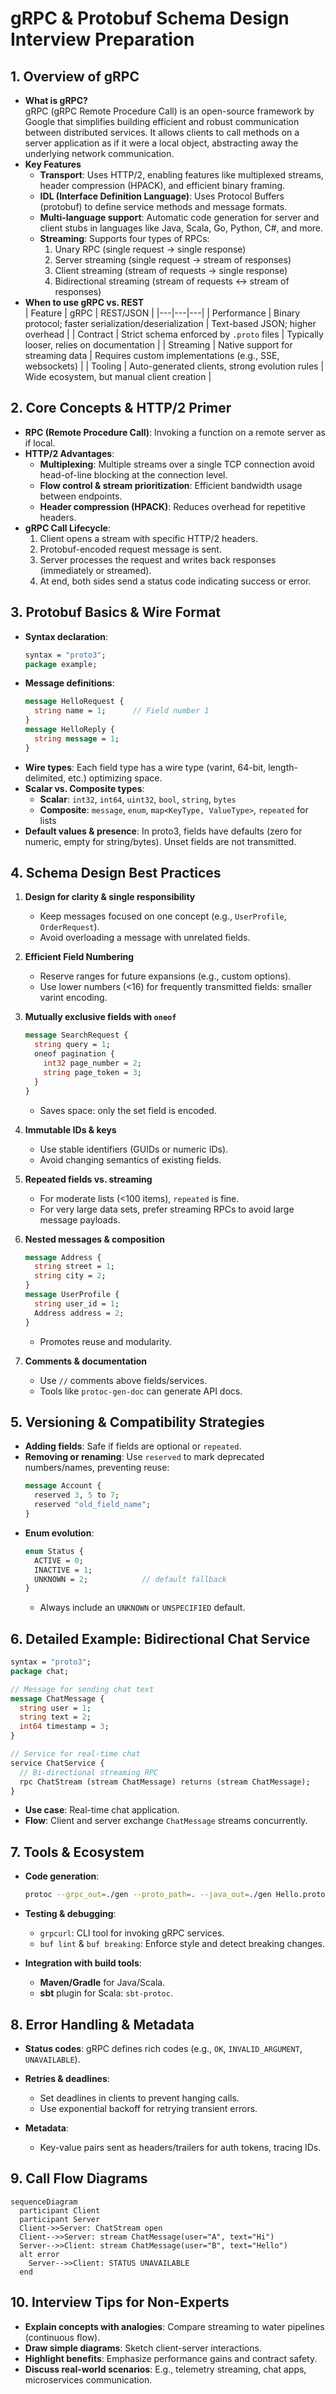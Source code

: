 # gRPC & Protobuf Schema Design Interview Preparation

## 1. Overview of gRPC
- **What is gRPC?**  
  gRPC (gRPC Remote Procedure Call) is an open-source framework by Google that simplifies building efficient and robust communication between distributed services. It allows clients to call methods on a server application as if it were a local object, abstracting away the underlying network communication.
- **Key Features**  
  - **Transport**: Uses HTTP/2, enabling features like multiplexed streams, header compression (HPACK), and efficient binary framing.  
  - **IDL (Interface Definition Language)**: Uses Protocol Buffers (protobuf) to define service methods and message formats.  
  - **Multi-language support**: Automatic code generation for server and client stubs in languages like Java, Scala, Go, Python, C#, and more.  
  - **Streaming**: Supports four types of RPCs:  
    1. Unary RPC (single request → single response)  
    2. Server streaming (single request → stream of responses)  
    3. Client streaming (stream of requests → single response)  
    4. Bidirectional streaming (stream of requests ↔ stream of responses)
- **When to use gRPC vs. REST**  
  | Feature | gRPC | REST/JSON |
  |---|---|---|
  | Performance | Binary protocol; faster serialization/deserialization | Text-based JSON; higher overhead |
  | Contract | Strict schema enforced by `.proto` files | Typically looser, relies on documentation |
  | Streaming | Native support for streaming data | Requires custom implementations (e.g., SSE, websockets) |
  | Tooling | Auto-generated clients, strong evolution rules | Wide ecosystem, but manual client creation |

## 2. Core Concepts & HTTP/2 Primer
- **RPC (Remote Procedure Call)**: Invoking a function on a remote server as if local.  
- **HTTP/2 Advantages**:  
  - **Multiplexing**: Multiple streams over a single TCP connection avoid head-of-line blocking at the connection level.  
  - **Flow control & stream prioritization**: Efficient bandwidth usage between endpoints.  
  - **Header compression (HPACK)**: Reduces overhead for repetitive headers.  
- **gRPC Call Lifecycle**:  
  1. Client opens a stream with specific HTTP/2 headers.  
  2. Protobuf-encoded request message is sent.  
  3. Server processes the request and writes back responses (immediately or streamed).  
  4. At end, both sides send a status code indicating success or error.

## 3. Protobuf Basics & Wire Format
- **Syntax declaration**:  
  ```protobuf
  syntax = "proto3";
  package example;
  ```
- **Message definitions**:  
  ```protobuf
  message HelloRequest {
    string name = 1;      // Field number 1
  }
  message HelloReply {
    string message = 1;
  }
  ```
- **Wire types**: Each field type has a wire type (varint, 64-bit, length-delimited, etc.) optimizing space.  
- **Scalar vs. Composite types**:  
  - **Scalar**: `int32`, `int64`, `uint32`, `bool`, `string`, `bytes`  
  - **Composite**: `message`, `enum`, `map<KeyType, ValueType>`, `repeated` for lists  
- **Default values & presence**: In proto3, fields have defaults (zero for numeric, empty for string/bytes). Unset fields are not transmitted.

## 4. Schema Design Best Practices
1. **Design for clarity & single responsibility**  
   - Keep messages focused on one concept (e.g., `UserProfile`, `OrderRequest`).  
   - Avoid overloading a message with unrelated fields.

2. **Efficient Field Numbering**  
   - Reserve ranges for future expansions (e.g., custom options).  
   - Use lower numbers (<16) for frequently transmitted fields: smaller varint encoding.

3. **Mutually exclusive fields with `oneof`**  
   ```protobuf
   message SearchRequest {
     string query = 1;
     oneof pagination {
       int32 page_number = 2;
       string page_token = 3;
     }
   }
   ```
   - Saves space: only the set field is encoded.

4. **Immutable IDs & keys**  
   - Use stable identifiers (GUIDs or numeric IDs).  
   - Avoid changing semantics of existing fields.

5. **Repeated fields vs. streaming**  
   - For moderate lists (<100 items), `repeated` is fine.  
   - For very large data sets, prefer streaming RPCs to avoid large message payloads.

6. **Nested messages & composition**  
   ```protobuf
   message Address {
     string street = 1;
     string city = 2;
   }
   message UserProfile {
     string user_id = 1;
     Address address = 2;
   }
   ```
   - Promotes reuse and modularity.

7. **Comments & documentation**  
   - Use `//` comments above fields/services.  
   - Tools like `protoc-gen-doc` can generate API docs.

## 5. Versioning & Compatibility Strategies
- **Adding fields**: Safe if fields are optional or `repeated`.  
- **Removing or renaming**: Use `reserved` to mark deprecated numbers/names, preventing reuse:
  ```protobuf
  message Account {
    reserved 3, 5 to 7;
    reserved "old_field_name";
  }
  ```
- **Enum evolution**:  
  ```protobuf
  enum Status {
    ACTIVE = 0;
    INACTIVE = 1;
    UNKNOWN = 2;            // default fallback
  }
  ```
  - Always include an `UNKNOWN` or `UNSPECIFIED` default.

## 6. Detailed Example: Bidirectional Chat Service
```protobuf
syntax = "proto3";
package chat;

// Message for sending chat text
message ChatMessage {
  string user = 1;
  string text = 2;
  int64 timestamp = 3;
}

// Service for real-time chat
service ChatService {
  // Bi-directional streaming RPC
  rpc ChatStream (stream ChatMessage) returns (stream ChatMessage);
}
```
- **Use case**: Real-time chat application.  
- **Flow**: Client and server exchange `ChatMessage` streams concurrently.

## 7. Tools & Ecosystem
- **Code generation**:  
  ```bash
  protoc --grpc_out=./gen --proto_path=. --java_out=./gen Hello.proto
  ```
- **Testing & debugging**:  
  - `grpcurl`: CLI tool for invoking gRPC services.  
  - `buf lint` & `buf breaking`: Enforce style and detect breaking changes.

- **Integration with build tools**:  
  - **Maven/Gradle** for Java/Scala.  
  - **sbt** plugin for Scala: `sbt-protoc`.

## 8. Error Handling & Metadata
- **Status codes**: gRPC defines rich codes (e.g., `OK`, `INVALID_ARGUMENT`, `UNAVAILABLE`).  
- **Retries & deadlines**:  
  - Set deadlines in clients to prevent hanging calls.  
  - Use exponential backoff for retrying transient errors.

- **Metadata**:  
  - Key-value pairs sent as headers/trailers for auth tokens, tracing IDs.

## 9. Call Flow Diagrams
```mermaid
sequenceDiagram
  participant Client
  participant Server
  Client->>Server: ChatStream open
  Client-->>Server: stream ChatMessage(user="A", text="Hi")
  Server-->>Client: stream ChatMessage(user="B", text="Hello")
  alt error
    Server-->>Client: STATUS UNAVAILABLE
  end
```

## 10. Interview Tips for Non-Experts
- **Explain concepts with analogies**: Compare streaming to water pipelines (continuous flow).  
- **Draw simple diagrams**: Sketch client-server interactions.  
- **Highlight benefits**: Emphasize performance gains and contract safety.  
- **Discuss real-world scenarios**: E.g., telemetry streaming, chat apps, microservices communication.
